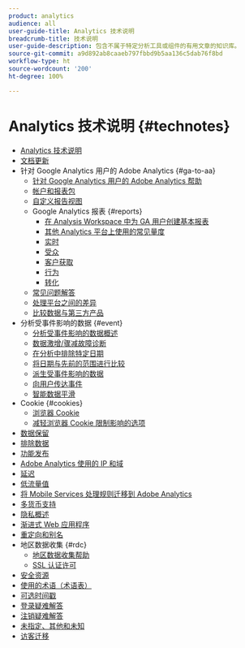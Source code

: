 ```yaml
---
product: analytics
audience: all
user-guide-title: Analytics 技术说明
breadcrumb-title: 技术说明
user-guide-description: 包含不属于特定分析工具或组件的有用文章的知识库。
source-git-commit: a9d892ab8caaeb797fbbd9b5aa136c5dab76f8bd
workflow-type: ht
source-wordcount: '200'
ht-degree: 100%

---
```



# Analytics 技术说明 {#technotes}

+ [Analytics 技术说明](home.md)
+ [文档更新](doc-updates.md)
+ 针对 Google Analytics 用户的 Adobe Analytics {#ga-to-aa}
   + [针对 Google Analytics 用户的 Adobe Analytics 帮助](ga-to-aa/home.md)
   + [帐户和报表包](ga-to-aa/accounts.md)
   + [自定义报告视图](ga-to-aa/customization.md)
   + Google Analytics 报表 {#reports}
      + [在 Analysis Workspace 中为 GA 用户创建基本报表](ga-to-aa/reports/create-report.md)
      + [其他 Analytics 平台上使用的常见量度](ga-to-aa/reports/common-metrics.md)
      + [实时](ga-to-aa/reports/realtime-reports.md)
      + [受众](ga-to-aa/reports/audience-reports.md)
      + [客户获取](ga-to-aa/reports/acquisition-reports.md)
      + [行为](ga-to-aa/reports/behavior-reports.md)
      + [转化](ga-to-aa/reports/conversions-reports.md)
   + [常见问题解答](ga-to-aa/faq.md)
   + [处理平台之间的差异](ga-to-aa/processing-differences.md)
   + [比较数据与第三方产品](ga-to-aa/compare-data.md)
+ 分析受事件影响的数据 {#event}
   + [分析受事件影响的数据概述](event/overview.md)
   + [数据激增/骤减故障诊断](event/spikes-drops.md)
   + [在分析中排除特定日期](event/segments.md)
   + [将日期与先前的范围进行比较](event/compare-dates.md)
   + [派生受事件影响的数据](event/calcmetrics.md)
   + [向用户传达事件](event/communicate.md)
   + [智能数据平滑](event/intelligent-data-smoothing.md)
+ Cookie {#cookies}
   + [浏览器 Cookie](cookies/cookies.md)
   + [减轻浏览器 Cookie 限制影响的选项](cookies/cookieless.md)
+ [数据保留](data-retention.md)
+ [排除数据](exclude-data.md)
+ [功能发布](releases.md)
+ [Adobe Analytics 使用的 IP 和域](ip-addresses.md)
+ [延迟](latency.md)
+ [低流量值](low-traffic.md)
+ [将 Mobile Services 处理规则迁移到 Adobe Analytics](migrate-mobile.md)
+ [多货币支持](multicurrency.md)
+ [隐私概述](privacy-overview.md)
+ [渐进式 Web 应用程序](pwa.md)
+ [重定向和别名](redirects.md)
+ 地区数据收集 {#rdc}
   + [地区数据收集帮助](rdc/regional-data-collection.md)
   + [SSL 认证许可](rdc/ssl-cert-licensing.md)
+ [安全资源](security.md)
+ [使用的术语（术语表）](terms.md)
+ [可选时间戳](timestamps-optional.md)
+ [登录疑难解答](troubleshoot-login.md)
+ [注销疑难解答](troubleshoot-sessions.md)
+ [未指定、其他和未知](unspecified.md)
+ [访客迁移](visitor-migration.md)
